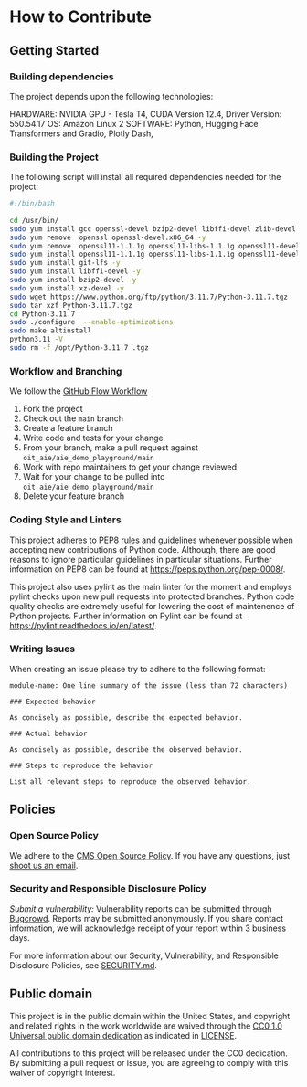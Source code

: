 <!--- # NOTE: Modify sections marked with `TODO`-->

# How to Contribute

<!-- Basic instructions about where to send patches, check out source code, and get development support.-->

<!-- We're so thankful you're considering contributing to an [open source project of
the U.S. government](https://code.gov/)! If you're unsure about anything, just
ask -- or submit the issue or pull request anyway. The worst that can happen is
you'll be politely asked to change something. We appreciate all friendly
contributions.

We encourage you to read this project's CONTRIBUTING policy (you are here), its
[LICENSE](LICENSE.md), and its [README](README.md). -->

## Getting Started

<!-- - TODO: If you have 'good-first-issue' or 'easy' labels for newcomers, mention them here. -->


### Building dependencies

The project depends upon the following technologies:

HARDWARE: NVIDIA GPU - Tesla T4, CUDA Version 12.4, Driver Version: 550.54.17
OS: Amazon Linux 2
SOFTWARE: Python, Hugging Face Transformers and Gradio, Plotly Dash, 

### Building the Project

The following script will install all required dependencies needed for the project: 

```bash
#!/bin/bash
 
cd /usr/bin/
sudo yum install gcc openssl-devel bzip2-devel libffi-devel zlib-devel -y
sudo yum remove  openssl openssl-devel.x86_64 -y
sudo yum remove  openssl11-1.1.1g openssl11-libs-1.1.1g openssl11-devel-1.1.1g -y
sudo yum install openssl11-1.1.1g openssl11-libs-1.1.1g openssl11-devel-1.1.1g -y
sudo yum install git-lfs -y
sudo yum install libffi-devel -y
sudo yum install bzip2-devel -y
sudo yum install xz-devel -y
sudo wget https://www.python.org/ftp/python/3.11.7/Python-3.11.7.tgz
sudo tar xzf Python-3.11.7.tgz
cd Python-3.11.7
sudo ./configure  --enable-optimizations
sudo make altinstall
python3.11 -V
sudo rm -f /opt/Python-3.11.7 .tgz
```

### Workflow and Branching

We follow the [GitHub Flow Workflow](https://guides.github.com/introduction/flow/)

1.  Fork the project 
2.  Check out the `main` branch 
3.  Create a feature branch
4.  Write code and tests for your change 
5.  From your branch, make a pull request against `oit_aie/aie_demo_playground/main`
6.  Work with repo maintainers to get your change reviewed 
7.  Wait for your change to be pulled into `oit_aie/aie_demo_playground/main`
8.  Delete your feature branch

<!-- 
### Testing Conventions

TODO: Discuss where tests can be found, how they are run, and what kind of tests/coverage strategy and goals the project has. 
-->

### Coding Style and Linters

This project adheres to PEP8 rules and guidelines whenever possible when accepting new contributions of Python code. Although, there are good reasons to ignore particular guidelines in particular situations. Further information on PEP8 can be found at https://peps.python.org/pep-0008/.

This project also uses pylint as the main linter for the moment and employs pylint checks upon new pull requests into protected branches. Python code quality checks are extremely useful for lowering the cost of maintenence of Python projects. Further information on Pylint can be found at https://pylint.readthedocs.io/en/latest/.

### Writing Issues

When creating an issue please try to adhere to the following format:

    module-name: One line summary of the issue (less than 72 characters)

    ### Expected behavior

    As concisely as possible, describe the expected behavior.

    ### Actual behavior

    As concisely as possible, describe the observed behavior.

    ### Steps to reproduce the behavior

    List all relevant steps to reproduce the observed behavior.


<!--- 
### Writing Pull Requests

TODO: Pull request example

Comments should be formatted to a width no greater than 80 columns.

Files should be exempt of trailing spaces.

We adhere to a specific format for commit messages. Please write your commit
messages along these guidelines. Please keep the line width no greater than 80
columns (You can use `fmt -n -p -w 80` to accomplish this).

>    module-name: One line description of your change (less than 72 characters)
>
>    Problem
>
>    Explain the context and why you're making that change.  What is the problem
>    you're trying to solve? In some cases there is not a problem and this can be
>    thought of being the motivation for your change.
>
>    Solution
>
>    Describe the modifications you've done.
>
>    Result
>
>    What will change as a result of your pull request? Note that sometimes this
>    section is unnecessary because it is self-explanatory based on the solution.

Some important notes regarding the summary line:

* Describe what was done; not the result 
* Use the active voice 
* Use the present tense 
* Capitalize properly 
* Do not end in a period — this is a title/subject 
* Prefix the subject with its scope

    see our .github/PULL_REQUEST_TEMPLATE.md for more examples.
-->

<!--- 
## Code Review

TODO: Code Review Example

The repository on GitHub is kept in sync with an internal repository at
github.cms.gov. For the most part this process should be transparent to the
project users, but it does have some implications for how pull requests are
merged into the codebase.

When you submit a pull request on GitHub, it will be reviewed by the project
community (both inside and outside of github.cms.gov), and once the changes are
approved, your commits will be brought into github.cms.gov's internal system for
additional testing. Once the changes are merged internally, they will be pushed
back to GitHub with the next sync.

This process means that the pull request will not be merged in the usual way.
Instead a member of the project team will post a message in the pull request
thread when your changes have made their way back to GitHub, and the pull
request will be closed.

The changes in the pull request will be collapsed into a single commit, but the
authorship metadata will be preserved.
-->

<!--
## Shipping Releases

TODO: What cadence does your project ship new releases? (e.g. one-time, ad-hoc, periodically, upon merge of new patches) Who does so?
-->

<!--- 
## Documentation

TODO: Documentation Example

We also welcome improvements to the project documentation or to the existing
docs. Please file an [issue]({{ cookiecutter.project_org }}/{{ cookiecutter.project_repo_name }}/issues).
-->

## Policies

### Open Source Policy

We adhere to the [CMS Open Source
Policy](https://github.com/CMSGov/cms-open-source-policy). If you have any
questions, just [shoot us an email](mailto:opensource@cms.hhs.gov).

### Security and Responsible Disclosure Policy

*Submit a vulnerability:* Vulnerability reports can be submitted through [Bugcrowd](https://bugcrowd.com/cms-vdp). Reports may be submitted anonymously. If you share contact information, we will acknowledge receipt of your report within 3 business days.

For more information about our Security, Vulnerability, and Responsible Disclosure Policies, see [SECURITY.md](SECURITY.md).

## Public domain

This project is in the public domain within the United States, and copyright and related rights in the work worldwide are waived through the [CC0 1.0 Universal public domain dedication](https://creativecommons.org/publicdomain/zero/1.0/) as indicated in [LICENSE](LICENSE).

All contributions to this project will be released under the CC0 dedication. By submitting a pull request or issue, you are agreeing to comply with this waiver of copyright interest.
